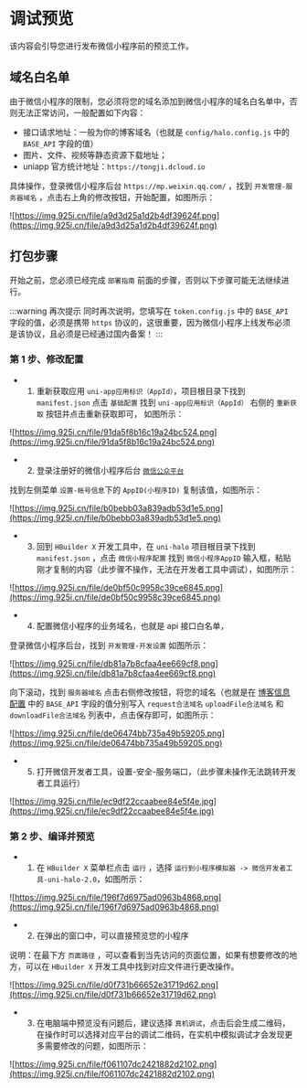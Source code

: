 # 调试预览

该内容会引导您进行发布微信小程序前的预览工作。

## 域名白名单

由于微信小程序的限制，您必须将您的域名添加到微信小程序的域名白名单中，否则无法正常访问，一般配置如下内容：

- 接口请求地址：一般为你的博客域名（也就是 `config/halo.config.js` 中的 `BASE_API` 字段的值）
- 图片、文件、视频等静态资源下载地址；
- uniapp 官方统计地址：`https://tongji.dcloud.io`

具体操作，登录微信小程序后台 `https://mp.weixin.qq.com/` ，找到 `开发管理-服务器域名` ，点击右上角的修改按钮，开始配置，如图所示：

![https://img.925i.cn/file/a9d3d25a1d2b4df39624f.png](https://img.925i.cn/file/a9d3d25a1d2b4df39624f.png)

## 打包步骤

开始之前，您必须已经完成 `部署指南` 前面的步骤，否则以下步骤可能无法继续进行。

:::warning 再次提示
同时再次说明，您填写在 `token.config.js` 中的 `BASE_API` 字段的值，必须是携带 `https` 协议的，这很重要，因为微信小程序上线发布必须是该协议，且必须是已经通过国内备案！
:::

### 第 1 步、修改配置

- 1. 重新获取应用 `uni-app应用标识（AppId）`，项目根目录下找到 `manifest.json` 点击 `基础配置` 找到 `uni-app应用标识（AppId）` 右侧的 `重新获取` 按钮并点击重新获取即可， 如图所示：

![https://img.925i.cn/file/91da5f8b16c19a24bc524.png](https://img.925i.cn/file/91da5f8b16c19a24bc524.png)

- 2. 登录注册好的微信小程序后台 [`微信公众平台`](https://mp.weixin.qq.com/)

找到左侧菜单 `设置-帐号信息`下的 `AppID(小程序ID)` 复制该值，如图所示：

![https://img.925i.cn/file/b0bebb03a839adb53d1e5.png](https://img.925i.cn/file/b0bebb03a839adb53d1e5.png)

- 3. 回到 `HBuilder X` 开发工具中，在 `uni-halo` 项目根目录下找到 `manifest.json` ，点击 `微信小程序配置` 找到 `微信小程序AppID` 输入框，粘贴刚才复制的内容（此步骤不操作，无法在开发者工具中调试），如图所示：

![https://img.925i.cn/file/de0bf50c9958c39ce6845.png](https://img.925i.cn/file/de0bf50c9958c39ce6845.png)

- 4. 配置微信小程序的业务域名，也就是 api 接口白名单，

登录微信小程序后台，找到 `开发管理-开发设置` 如图所示：

![https://img.925i.cn/file/db81a7b8cfaa4ee669cf8.png](https://img.925i.cn/file/db81a7b8cfaa4ee669cf8.png)

向下滚动，找到 `服务器域名` 点击右侧修改按钮，将您的域名（也就是在 [博客信息配置](/deploy/config.html#二、博客信息配置) 中的 `BASE_API` 字段的值分别写入 `request合法域名` `uploadFile合法域名` 和 `downloadFile合法域名` 列表中，点击保存即可，如图所示：

![https://img.925i.cn/file/de06474bb735a49b59205.png](https://img.925i.cn/file/de06474bb735a49b59205.png)

- 5. 打开微信开发者工具，设置-安全-服务端口，（此步骤未操作无法跳转开发者工具运行）

![https://img.925i.cn/file/ec9df22ccaabee84e5f4e.jpg](https://img.925i.cn/file/ec9df22ccaabee84e5f4e.jpg)

### 第 2 步、编译并预览

- 1. 在 `HBuilder X` 菜单栏点击 `运行` ，选择 `运行到小程序模拟器 -> 微信开发者工具-uni-halo-2.0`，如图所示：

![https://img.925i.cn/file/196f7d6975ad0963b4868.png](https://img.925i.cn/file/196f7d6975ad0963b4868.png)

- 2. 在弹出的窗口中，可以直接预览您的小程序

说明：在最下方 `页面路径` ，可以查看到当先访问的页面位置，如果有想要修改的地方，可以在 `HBuilder X` 开发工具中找到对应文件进行更改操作。

![https://img.925i.cn/file/d0f731b66652e31719d62.png](https://img.925i.cn/file/d0f731b66652e31719d62.png)

- 3. 在电脑端中预览没有问题后，建议选择 `真机调试`，点击后会生成二维码，在操作时可以选择对应平台的调试二维码，在实机中模拟调试才会发现更多需要修改的问题，如图所示：

![https://img.925i.cn/file/f061107dc2421882d2102.png](https://img.925i.cn/file/f061107dc2421882d2102.png)


